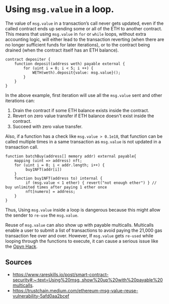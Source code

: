 # Using ``msg.value`` in a loop.

The value of ``msg.value`` in a transaction’s call never gets updated, even if the called contract ends up sending some or all of the ETH to another contract. This means that using ``msg.value`` in ``for`` or ``while`` loops, without extra accounting logic, will either lead to the transaction reverting (when there are no longer sufficient funds for later iterations), or to the contract being drained (when the contract itself has an ETH balance).

```solidity
contract depositer {
    function deposit(address weth) payable external {
        for (uint i = 0; i < 5; i ++) {
            WETH(weth).deposit{value: msg.value}();
        }
    }
}
```
In the above example, first iteration will use all the ``msg.value`` sent and other iterations can:
1. Drain the contract if some ETH balance exists inside the contract.
2. Revert on zero value transfer if ETH balance doesn't exist inside the contract.
3. Succeed with zero value transfer.

Also, if a function has a check like ``msg.value > 0.1e18``, that function can be called multiple times in a same transaction as ``msg.value`` is not updated in a transaction call.
```solidity
function batchBuy(address[] memory addr) external payable{
    mapping (uint => address) nft;
    for (uint i = 0; i < addr.length; i++) {
         buy1NFT(addr[i])
    }
    function buy1NFT(address to) internal {
         if (msg.value < 1 ether) { revert("not enough ether") } // buy unlimited times after paying 1 ether once
         nft[numero] = address;
    }
}
```

 Thus, Using ``msg.value`` inside a loop is dangerous because this might allow the sender to ``re-use`` the ``msg.value``.

Reuse of ``msg.value`` can also show up with payable multicalls. Multicalls enable a user to submit a list of transactions to avoid paying the 21,000 gas transaction fee over and over. However, If ``msg.value`` gets ``re-used`` while looping through the functions to execute, it can cause a serious issue like the [Opyn Hack](https://peckshield.medium.com/opyn-hacks-root-cause-analysis-c65f3fe249db).

## Sources
- https://www.rareskills.io/post/smart-contract-security#:~:text=Using%20msg.,show%20up%20with%20payable%20multicalls.
- https://trustchain.medium.com/ethereum-msg-value-reuse-vulnerability-5afd0aa2bcef